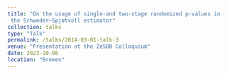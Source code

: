 ```yaml
---
title: "On the usage of single-and two-stage randomized p-values in
 the Schweder–Spjøtvoll estimator"
collection: talks
type: "Talk"
permalink: /talks/2014-03-01-talk-3
venue: "Presentation at the ZeSOB Colloquium"
date: 2023-10-06
location: "Bremen"
---
```


